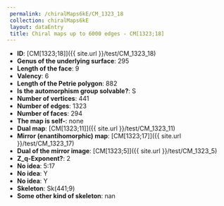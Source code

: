 ```yaml
--- 
 permalink: /chiralMaps6kE/CM_1323_18 
 collection: chiralMaps6kE
 layout: dataEntry
 title: Chiral maps up to 6000 edges - CM[1323;18]
---
```


- **ID**: [CM[1323;18]]({{ site.url }}/test/CM_1323_18)
- **Genus of the underlying surface**: 295
- **Length of the face**: 9
- **Valency**: 6
- **Length of the Petrie polygon**: 882
- **Is the automorphism group solvable?**: S
- **Number of vertices**: 441
- **Number of edges**: 1323
- **Number of faces**: 294
- **The map is self-**: none
- **Dual map**: [CM[1323;11]]({{ site.url }}/test/CM_1323_11)
- **Mirror (enantihomorphic) map**: [CM[1323;17]]({{ site.url }}/test/CM_1323_17)
- **Dual of the mirror image**: [CM[1323;5]]({{ site.url }}/test/CM_1323_5)
- **Z_q-Exponent?**: 2
- **No idea**:  5:17
- **No idea**: Y
- **No idea**: Y
- **Skeleton**: Sk(441;9)
- **Some other kind of skeleton**: nan
